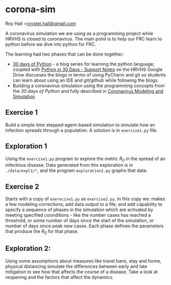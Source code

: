 # corona-sim

Roy Hall <[royster.hall@gmail.com](royster.hall@gmail.com)

A coronavirus simulation we are using as a programming project while HRVHS is closed to coronavirus. The main point
is to help our FRC learn to python before we dive into python for FRC.

The learning had two phases that can be done together:
* [30 days of Python](https://blog.tecladocode.com/tag/30-days-of-python/) - a blog series for learning the
  python language; coupled with [Python in 30 Days - Support 
  Notes](https://docs.google.com/document/d/1wFdRYH_ESaQ4gfFgarrGcpRMRRBlF52NgxPpZ2ftzOA/edit#heading=h.d1vcsdpzhpfs)
  on the HRVHS Google Drive discusses the blogs in terms of using PyCharm and git so students can learn about
  using an IDE and git/github while following the blogs.
* Building a coronavirus simulation using the programming concepts from the *30 days of Python* and fully
  described in [Coronavirus Modeling and
  Simulation](https://docs.google.com/document/d/1ZaHgsrZf2CAnYB3ZatCPFzu_1CEDIAbBG3G7OPw_680/edit#heading=h.2tkptf89gawx)

## Exercise 1  
Build a simple time stepped agent-based simulation to simulate how an infection spreads through a population. A
solution is in `exercise1.py` file.

## Exploration 1
Using the `exercise1.py` program to explore the metric <i>R<sub>0</sub></i> in the spread of an infectious
disease. Data generated from this exploration is in `./data/expl1/*`, and the program `exploration1.py`
graphs that data.

## Exercise 2
Starts with a copy of `exerecise1.py` as `exercise2.py`. In this copy we: makes a few modeling corrections;
add data output to a file; and add capability to specify a sequence of phases in the simulation which
are activated by meeting specified coonditions - like the number cases has reached a threshold, or some
number of days since the start of the simulation, or number of days since peak new cases. Each phase
defines the parameters that produce the <i>R<sub>0</sub></i> for that phase.

## Exploration 2:
Using some assumptions about measures like travel bans, stay and home, physical distancing simulate the
differences between early and late mitigation to see how that affects the course of a disease. Take a
look at reopening and the factors that affect the dynamics.



